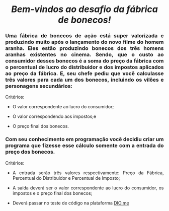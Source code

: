 <span align="center">

#  *Bem-vindos ao desafio da fábrica de bonecos!*

</span>

<span align="justify">


### Uma fábrica de bonecos de ação está super valorizada e produzindo muito após o lançamento do novo filme do homem aranha. Eles estão produzindo bonecos dos três homens aranhas existentes no cinema. Sendo, que o custo ao consumidor desses bonecos é a soma do preço da fábrica com o percentual de lucro do distribuidor e dos impostos aplicados ao preço da fábrica. E, seu chefe pediu que você calculasse três valores para cada um dos bonecos, incluindo os vilões e personagens secundários: 

Critérios:

- O valor correspondente ao lucro do consumidor;

- O valor correspondendo aos impostos;e

- O preço final dos bonecos.

### Com seu conhecimento em programação você decidiu criar um programa que fizesse esse cálculo somente com a entrada do preço dos bonecos.

Critérios:

- A entrada serão três valores respectivamente: Preço da Fábrica, Percentual do Distribuidor e Percentual de Imposto; 

- A saída deverá ser o valor correspondente ao lucro do consumidor, os impostos e o preço final dos bonecos;

- Deverá passar no teste de código na plataforma [DIO.me](https://www.dio.me/)
 
</span>
